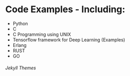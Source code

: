 # Code Examples - Including:
 - Python
 - C
 - C Programming using UNIX
 - Tensorflow framework for Deep Learning (Examples)
 - Erlang
 - RUST
 - GO


###### Jekyll Themes
